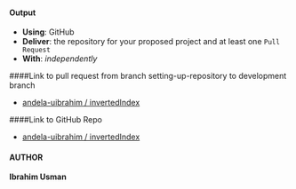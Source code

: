 #### Output
- **Using**: GitHub
- **Deliver**: the repository for your proposed project and at least one `Pull Request`
- **With**: *independently*


####Link to pull request from branch setting-up-repository to development branch
- [ andela-uibrahim / invertedIndex](https://github.com/andela-uibrahim/inverted-index/pull/2)

####Link to GitHub Repo
- [ andela-uibrahim / invertedIndex](https://github.com/andela-uibrahim/inverted-index/tree/chore/1/setting-up-repository)

#### AUTHOR

**Ibrahim Usman**